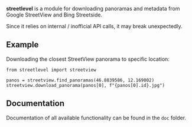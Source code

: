 **streetlevel** is a module for downloading panoramas and metadata from Google StreetView and Bing Streetside.

Since it relies on internal / inofficial API calls, it may break unexpectedly.

## Example

Downloading the closest StreetView panorama to specific location:

```
from streetlevel import streetview

panos = streetview.find_panoramas(46.8839586, 12.169002)
streetview.download_panorama(panos[0], f"{panos[0].id}.jpg")
```

## Documentation

Documentation of all available functionality can be found in the `doc` folder.